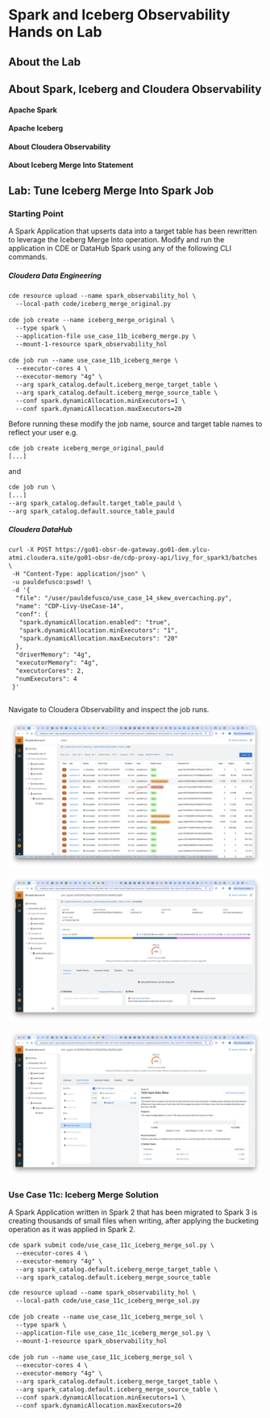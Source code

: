# Spark and Iceberg Observability Hands on Lab

## About the Lab

## About Spark, Iceberg and Cloudera Observability

#### Apache Spark

#### Apache Iceberg

#### About Cloudera Observability

#### About Iceberg Merge Into Statement



## Lab: Tune Iceberg Merge Into Spark Job

### Starting Point

A Spark Application that upserts data into a target table has been rewritten to leverage the Iceberg Merge Into operation. Modify and run the application in CDE or DataHub Spark using any of the following CLI commands.

##### Cloudera Data Engineering

```
cde resource upload --name spark_observability_hol \
  --local-path code/iceberg_merge_original.py

cde job create --name iceberg_merge_original \
  --type spark \
  --application-file use_case_11b_iceberg_merge.py \
  --mount-1-resource spark_observability_hol

cde job run --name use_case_11b_iceberg_merge \
  --executor-cores 4 \
  --executor-memory "4g" \
  --arg spark_catalog.default.iceberg_merge_target_table \
  --arg spark_catalog.default.iceberg_merge_source_table \
  --conf spark.dynamicAllocation.minExecutors=1 \
  --conf spark.dynamicAllocation.maxExecutors=20
```

Before running these modify the job name, source and target table names to reflect your user e.g.

```
cde job create iceberg_merge_original_pauld
[...]
```

and

```
cde job run \
[...]
--arg spark_catalog.default.target_table_pauld \
--arg spark_catalog.default.source_table_pauld
```

##### Cloudera DataHub

```
curl -X POST https://go01-obsr-de-gateway.go01-dem.ylcu-atmi.cloudera.site/go01-obsr-de/cdp-proxy-api/livy_for_spark3/batches \
 -H "Content-Type: application/json" \
 -u pauldefusco:pswd! \
 -d '{
  "file": "/user/pauldefusco/use_case_14_skew_overcaching.py",
  "name": "CDP-Livy-UseCase-14",
  "conf": {
   "spark.dynamicAllocation.enabled": "true",
   "spark.dynamicAllocation.minExecutors": "1",
   "spark.dynamicAllocation.maxExecutors": "20"
  },
  "driverMemory": "4g",
  "executorMemory": "4g",
  "executorCores": 2,
  "numExecutors": 4
 }'
```

##

Navigate to Cloudera Observability and inspect the job runs.

![alt text](img/usecase_11_b_task_skew_1.png)

![alt text](img/usecase_11_b_task_skew_2.png)

![alt text](img/usecase_11_b_task_skew_3.png)

### Use Case 11c: Iceberg Merge Solution

A Spark Application written in Spark 2 that has been migrated to Spark 3 is creating thousands of small files when writing, after applying the bucketing operation as it was applied in Spark 2.

```
cde spark submit code/use_case_11c_iceberg_merge_sol.py \
  --executor-cores 4 \
  --executor-memory "4g" \
  --arg spark_catalog.default.iceberg_merge_target_table \
  --arg spark_catalog.default.iceberg_merge_source_table
```

```
cde resource upload --name spark_observability_hol \
  --local-path code/use_case_11c_iceberg_merge_sol.py

cde job create --name use_case_11c_iceberg_merge_sol \
  --type spark \
  --application-file use_case_11c_iceberg_merge_sol.py \
  --mount-1-resource spark_observability_hol

cde job run --name use_case_11c_iceberg_merge_sol \
  --executor-cores 4 \
  --executor-memory "4g" \
  --arg spark_catalog.default.iceberg_merge_target_table \
  --arg spark_catalog.default.iceberg_merge_source_table \
  --conf spark.dynamicAllocation.minExecutors=1 \
  --conf spark.dynamicAllocation.maxExecutors=20
```
